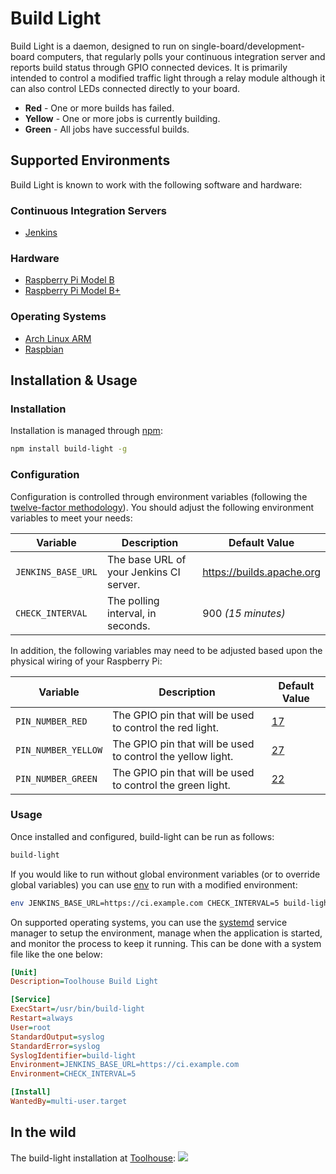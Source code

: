 # Build Light

Build Light is a daemon, designed to run on single-board/development-board 
computers, that regularly polls your continuous integration server and reports 
build status through GPIO connected devices. It is primarily intended to control
a modified traffic light through a relay module although it can also control
LEDs connected directly to your board.

- **Red** - One or more builds has failed.
- **Yellow** - One or more jobs is currently building.
- **Green** - All jobs have successful builds.



## Supported Environments

Build Light is known to work with the following software and hardware:

### Continuous Integration Servers 

- [Jenkins][jenkins]

### Hardware 

- [Raspberry Pi Model B][pi-b]
- [Raspberry Pi Model B+][pi-b-plus]

### Operating Systems

- [Arch Linux ARM][arch]
- [Raspbian][raspbian]


## Installation & Usage

### Installation

Installation is managed through [npm][npm]:

```sh
npm install build-light -g
```

### Configuration

Configuration is controlled through environment variables (following the
[twelve-factor methodology][12-factor-config]). You should adjust the following
environment variables to meet your needs:

|      Variable      |               Description               |       Default Value       |
|--------------------|-----------------------------------------|---------------------------|
| `JENKINS_BASE_URL` | The base URL of your Jenkins CI server. | https://builds.apache.org |
| `CHECK_INTERVAL`   | The polling interval, in seconds.       | 900 *(15 minutes)*        |

In addition, the following variables may need to be adjusted based upon the
physical wiring of your Raspberry Pi:

|       Variable      |                         Description                         | Default Value |
|---------------------|-------------------------------------------------------------|---------------|
| `PIN_NUMBER_RED`    | The GPIO pin that will be used to control the red light.    | [17][gpio-17] |
| `PIN_NUMBER_YELLOW` | The GPIO pin that will be used to control the yellow light. | [27][gpio-27] |
| `PIN_NUMBER_GREEN`  | The GPIO pin that will be used to control the green light.  | [22][gpio-22] |


### Usage

Once installed and configured, build-light can be run as follows:

```sh
build-light
```

If you would like to run without global environment variables (or to override 
global variables) you can use [env][env] to run with a modified environment:

```sh
env JENKINS_BASE_URL=https://ci.example.com CHECK_INTERVAL=5 build-light
```

On supported operating systems, you can use the [systemd][systemd] service 
manager to setup the environment, manage when the application is started, and 
monitor the process to keep it running. This can be done with a system file
like the one below:

```ini
[Unit]
Description=Toolhouse Build Light

[Service]
ExecStart=/usr/bin/build-light
Restart=always
User=root
StandardOutput=syslog
StandardError=syslog
SyslogIdentifier=build-light
Environment=JENKINS_BASE_URL=https://ci.example.com
Environment=CHECK_INTERVAL=5

[Install]
WantedBy=multi-user.target
```


## In the wild

The build-light installation at [Toolhouse][th]:
![][th-light]

[jenkins]: https://jenkins-ci.org
[npm]: https://www.npmjs.com
[12-factor-config]: http://12factor.net/config
[gpio-17]: http://pi.gadgetoid.com/pinout/pin11_gpio17
[gpio-27]: http://pi.gadgetoid.com/pinout/pin13_gpio21
[gpio-22]: http://pi.gadgetoid.com/pinout/pin15_gpio22
[env]: https://www.gnu.org/software/coreutils/manual/coreutils.html#env-invocation
[systemd]: http://freedesktop.org/wiki/Software/systemd/
[th-light]: https://farm3.staticflickr.com/2876/9917676435_2168767722_b_d.jpg
[th]: http://www.toolhouse.com/?utm_source=Kevin&utm_medium=GitHub&utm_campaign=build-light
[arch]: http://archlinuxarm.org/platforms/armv6/raspberry-pi
[raspbian]: http://www.raspbian.org/RaspbianImages
[pi-b]: http://www.raspberrypi.org/products/model-b/
[pi-b-plus]: http://www.raspberrypi.org/products/model-b-plus/
